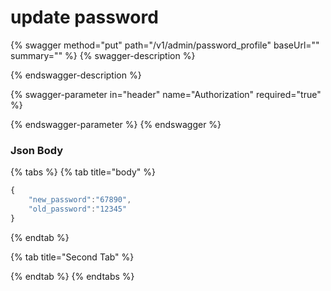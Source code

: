 # update password

{% swagger method="put" path="/v1/admin/password_profile" baseUrl="" summary="" %}
{% swagger-description %}

{% endswagger-description %}

{% swagger-parameter in="header" name="Authorization" required="true" %}

{% endswagger-parameter %}
{% endswagger %}

### Json Body

{% tabs %}
{% tab title="body" %}
```javascript
{
    "new_password":"67890",
    "old_password":"12345"
}
```
{% endtab %}

{% tab title="Second Tab" %}

{% endtab %}
{% endtabs %}
